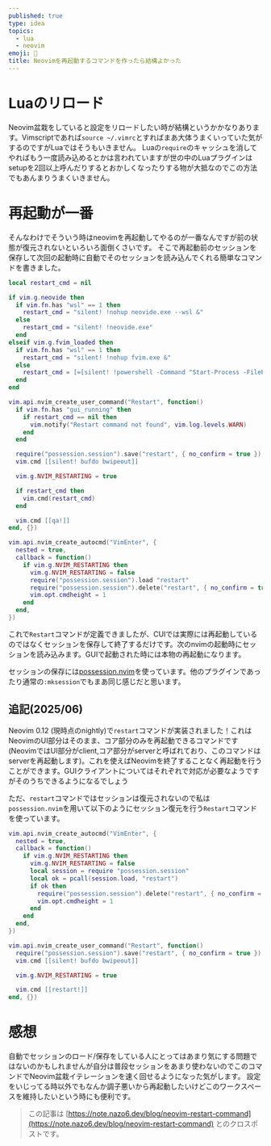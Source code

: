 ```yaml
---
published: true
type: idea
topics:
  - lua
  - neovim
emoji: 💭
title: Neovimを再起動するコマンドを作ったら結構よかった
---
```


# Luaのリロード

Neovim盆栽をしていると設定をリロードしたい時が結構というかかなりあります。Vimscriptであれば`source ~/.vimrc`とすればまあ大体うまくいっていた気がするのですがLuaではそうもいきません。
Luaの`require`のキャッシュを消してやればもう一度読み込めるとかは言われていますが世の中のLuaプラグインはsetupを2回以上呼んだりするとおかしくなったりする物が大抵なのでこの方法でもあんまりうまくいきません。

# 再起動が一番

そんなわけでそういう時はneovimを再起動してやるのが一番なんですが前の状態が復元されないといろいろ面倒くさいです。
そこで再起動前のセッションを保存して次回の起動時に自動でそのセッションを読み込んでくれる簡単なコマンドを書きました。

```lua
local restart_cmd = nil

if vim.g.neovide then
  if vim.fn.has "wsl" == 1 then
    restart_cmd = "silent! !nohup neovide.exe --wsl &"
  else
    restart_cmd = "silent! !neovide.exe"
  end
elseif vim.g.fvim_loaded then
  if vim.fn.has "wsl" == 1 then
    restart_cmd = "silent! !nohup fvim.exe &"
  else
    restart_cmd = [=[silent! !powershell -Command "Start-Process -FilePath fvim.exe"]=]
  end
end

vim.api.nvim_create_user_command("Restart", function()
  if vim.fn.has "gui_running" then
    if restart_cmd == nil then
      vim.notify("Restart command not found", vim.log.levels.WARN)
    end
  end

  require("possession.session").save("restart", { no_confirm = true })
  vim.cmd [[silent! bufdo bwipeout]]

  vim.g.NVIM_RESTARTING = true

  if restart_cmd then
    vim.cmd(restart_cmd)
  end

  vim.cmd [[qa!]]
end, {})

vim.api.nvim_create_autocmd("VimEnter", {
  nested = true,
  callback = function()
    if vim.g.NVIM_RESTARTING then
      vim.g.NVIM_RESTARTING = false
      require("possession.session").load "restart"
      require("possession.session").delete("restart", { no_confirm = true })
      vim.opt.cmdheight = 1
    end
  end,
})
```

これで`Restart`コマンドが定義できましたが、CUIでは実際には再起動しているのではなくセッションを保存して終了するだけです。次のnvimの起動時にセッションを読み込みます。GUIで起動された時には本物の再起動になります。

セッションの保存には[possession.nvim](https://github.com/jedrzejboczar/possession.nvim)を使っています。他のプラグインであったり通常の`:mksession`でもまあ同じ感じだと思います。

## 追記(2025/06)
Neovim 0.12 (現時点のnightly)で`restart`コマンドが実装されました！これはNeovimのUI部分はそのまま、コア部分のみを再起動できるコマンドです(NeovimではUI部分がclient,コア部分がserverと呼ばれており、このコマンドはserverを再起動します)。これを使えばNeovimを終了することなく再起動を行うことができます。GUIクライアントについてはそれぞれで対応が必要なようですがそのうちできるようになるでしょう

ただ、`restart`コマンドではセッションは復元されないので私は`possession.nvim`を用いて以下のようにセッション復元を行う`Restart`コマンドを使っています。

```lua
vim.api.nvim_create_autocmd("VimEnter", {
  nested = true,
  callback = function()
    if vim.g.NVIM_RESTARTING then
      vim.g.NVIM_RESTARTING = false
      local session = require "possession.session"
      local ok = pcall(session.load, "restart")
      if ok then
        require("possession.session").delete("restart", { no_confirm = true })
        vim.opt.cmdheight = 1
      end
    end
  end,
})

vim.api.nvim_create_user_command("Restart", function()
  require("possession.session").save("restart", { no_confirm = true })
  vim.cmd [[silent! bufdo bwipeout]]

  vim.g.NVIM_RESTARTING = true

  vim.cmd [[restart!]]
end, {})

```

# 感想

自動でセッションのロード/保存をしている人にとってはあまり気にする問題ではないのかもしれませんが自分は普段セッションをあまり使わないのでこのコマンドでNeovim盆栽イテレーションを速く回せるようになった気がします。
設定をいじってる時以外でもなんか調子悪いから再起動したいけどこのワークスペースを維持したいという時にも便利です。


> この記事は [https://note.nazo6.dev/blog/neovim-restart-command](https://note.nazo6.dev/blog/neovim-restart-command) とのクロスポストです。